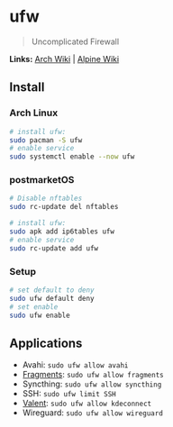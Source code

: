 # ufw

> Uncomplicated Firewall

**Links:** [Arch Wiki] | [Alpine Wiki]

## Install

### Arch Linux
```sh
# install ufw:
sudo pacman -S ufw
# enable service
sudo systemctl enable --now ufw
```

### postmarketOS
```sh
# Disable nftables
sudo rc-update del nftables

# install ufw:
sudo apk add ip6tables ufw
# enable service
sudo rc-update add ufw
```

### Setup
```sh
# set default to deny
sudo ufw default deny
# set enable
sudo ufw enable
```

## Applications

- Avahi: `sudo ufw allow avahi`
- [Fragments](../fragments/README.md#Firewall): `sudo ufw allow fragments`
- Syncthing: `sudo ufw allow syncthing`
- SSH: `sudo ufw limit SSH`
- [Valent](../valent/README.md#Firewall): `sudo ufw allow kdeconnect`
- Wireguard: `sudo ufw allow wireguard`

[Arch Wiki]: https://wiki.archlinux.org/title/ufw
[Alpine Wiki]: https://wiki.alpinelinux.org/wiki/Uncomplicated_Firewall
